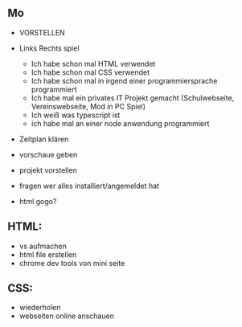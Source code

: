 ## Mo
- VORSTELLEN
- Links Rechts spiel
	- Ich habe schon mal HTML verwendet
	- Ich habe schon mal CSS verwendet
	- Ich habe schon mal in irgend einer programmiersprache programmiert
	- Ich habe mal ein privates IT Projekt gemacht (Schulwebseite, Vereinswebseite, Mod in PC Spiel)
	- Ich weiß was typescript ist
	- ich habe mal an einer node anwendung programmiert

- Zeitplan klären
- vorschaue geben
- projekt vorstellen
- fragen wer alles installiert/angemeldet hat
- html gogo? 

## HTML:
- vs aufmachen
- html file erstellen
- chrome dev tools von mini seite
	
## CSS:
- wiederholen
- webseiten online anschauen 

